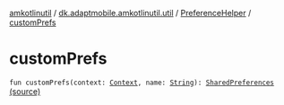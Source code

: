 [amkotlinutil](../../index.md) / [dk.adaptmobile.amkotlinutil.util](../index.md) / [PreferenceHelper](index.md) / [customPrefs](./custom-prefs.md)

# customPrefs

`fun customPrefs(context: `[`Context`](https://developer.android.com/reference/android/content/Context.html)`, name: `[`String`](https://kotlinlang.org/api/latest/jvm/stdlib/kotlin/-string/index.html)`): `[`SharedPreferences`](https://developer.android.com/reference/android/content/SharedPreferences.html) [(source)](https://github.com/adaptmobile-organization/amkotlinutil/tree/master/amkotlinutil/src/main/java/dk/adaptmobile/amkotlinutil/util/PreferenceHelper.kt#L17)